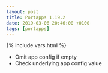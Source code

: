 ```yaml
---
layout: post
title: Portapps 1.19.2
date: 2019-03-06 20:46:00 +0100
tags: [portapps]
---
```

{% include vars.html %}

* Omit app config if empty
* Check underlying app config value